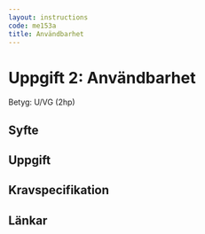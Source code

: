 ```yaml
---
layout: instructions
code: me153a
title: Användbarhet
---
```


# Uppgift 2: Användbarhet

Betyg: U/VG (2hp)

## Syfte

## Uppgift

## Kravspecifikation

## Länkar
